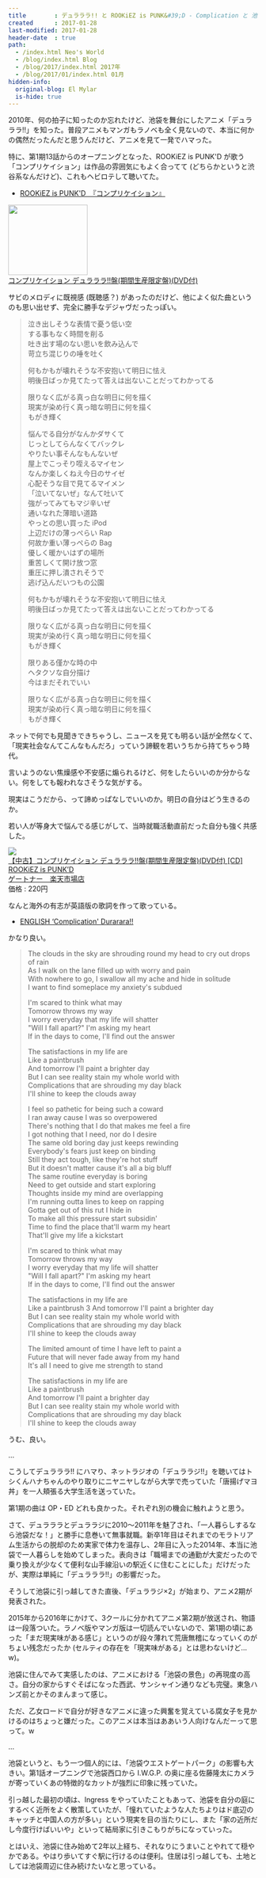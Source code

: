 ```yaml
---
title        : デュラララ!! と ROOKiEZ is PUNK&#39;D - Complication と 池袋 について
created      : 2017-01-28
last-modified: 2017-01-28
header-date  : true
path:
  - /index.html Neo's World
  - /blog/index.html Blog
  - /blog/2017/index.html 2017年
  - /blog/2017/01/index.html 01月
hidden-info:
  original-blog: El Mylar
  is-hide: true
---
```


2010年、何の拍子に知ったのか忘れたけど、池袋を舞台にしたアニメ「デュラララ!!」を知った。普段アニメもマンガもラノベも全く見ないので、本当に何かの偶然だったんだと思うんだけど、アニメを見て一発でハマった。

特に、第1期13話からのオープニングとなった、ROOKiEZ is PUNK'D が歌う「コンプリケイション」は作品の雰囲気にもよく合ってて (どちらかというと渋谷系なんだけど)、これもヘビロテして聴いてた。

- [ROOKiEZ is PUNK'D　『コンプリケイション』](https://youtube.com/watch?v=CVlCHtkZrzA)

<div class="ad-amazon">
  <div class="ad-amazon-image">
    <a href="https://www.amazon.co.jp/dp/B003DRVGMS?tag=neos21-22&amp;linkCode=osi&amp;th=1&amp;psc=1">
      <img src="https://m.media-amazon.com/images/I/51xFekWolCL._SL160_.jpg" width="160" height="142">
    </a>
  </div>
  <div class="ad-amazon-info">
    <div class="ad-amazon-title">
      <a href="https://www.amazon.co.jp/dp/B003DRVGMS?tag=neos21-22&amp;linkCode=osi&amp;th=1&amp;psc=1">コンプリケイション デュラララ!!盤(期間生産限定盤)(DVD付)</a>
    </div>
  </div>
</div>

サビのメロディに既視感 (既聴感？) があったのだけど、他によく似た曲というのも思い出せず、完全に勝手なデジャヴだったっぽい。

> 泣き出しそうな表情で憂う低い空  
> する事もなく時間を削る  
> 吐き出す場のない思いを飲み込んで  
> 苛立ち混じりの唾を吐く
> 
> 何もかもが壊れそうな不安抱いて明日に怯え  
> 明後日ばっか見てたって答えは出ないことだってわかってる
> 
> 限りなく広がる真っ白な明日に何を描く  
> 現実が染め行く真っ暗な明日に何を描く  
> もがき輝く
> 
> 悩んでる自分がなんかダサくて  
> じっとしてらんなくてバックレ  
> やりたい事そんなもんないぜ  
> 屋上でこっそり咥えるマイセン  
> なんか楽しくねえ今日のサイゼ  
> 心配そうな目で見てるマイメン  
> 「泣いてないぜ」なんて吐いて  
> 強がってみてもマジ辛いぜ  
> 通いなれた薄暗い道路  
> やっとの思い買った iPod  
> 上辺だけの薄っぺらい Rap  
> 何故か重い薄っぺらの Bag  
> 優しく暖かいはずの場所  
> 重苦しくて開け放つ窓  
> 重圧に押し潰されそうで  
> 逃げ込んだいつもの公園
> 
> 何もかもが壊れそうな不安抱いて明日に怯え  
> 明後日ばっか見てたって答えは出ないことだってわかってる
> 
> 限りなく広がる真っ白な明日に何を描く  
> 現実が染め行く真っ暗な明日に何を描く  
> もがき輝く
> 
> 限りある僅かな時の中  
> ヘタクソな自分描け  
> 今はまだそれでいい
> 
> 限りなく広がる真っ白な明日に何を描く  
> 現実が染め行く真っ暗な明日に何を描く  
> もがき輝く

ネットで何でも見聞きできちゃうし、ニュースを見ても明るい話が全然なくて、「現実社会なんてこんなもんだろ」っていう諦観を若いうちから持てちゃう時代。

言いようのない焦燥感や不安感に煽られるけど、何をしたらいいのか分からない。何をしても報われなさそうな気がする。

現実はこうだから、って諦めっぱなしでいいのか。明日の自分はどう生きるのか。

若い人が等身大で悩んでる感じがして、当時就職活動直前だった自分も強く共感した。

<div class="ad-rakuten">
  <div class="ad-rakuten-image">
    <a href="https://hb.afl.rakuten.co.jp/hgc/g00tn0k2.waxyc4c8.g00tn0k2.waxydcaa/?pc=https%3A%2F%2Fitem.rakuten.co.jp%2Fgertoner%2F180406-7-103-0035-obi%2F&amp;m=http%3A%2F%2Fm.rakuten.co.jp%2Fgertoner%2Fi%2F10004219%2F">
      <img src="https://thumbnail.image.rakuten.co.jp/@0_mall/gertoner/cabinet/180406/--7-103-0035-.jpg?_ex=128x128">
    </a>
  </div>
  <div class="ad-rakuten-info">
    <div class="ad-rakuten-title">
      <a href="https://hb.afl.rakuten.co.jp/hgc/g00tn0k2.waxyc4c8.g00tn0k2.waxydcaa/?pc=https%3A%2F%2Fitem.rakuten.co.jp%2Fgertoner%2F180406-7-103-0035-obi%2F&amp;m=http%3A%2F%2Fm.rakuten.co.jp%2Fgertoner%2Fi%2F10004219%2F">【中古】コンプリケイション デュラララ!!盤(期間生産限定盤)(DVD付) [CD] ROOKiEZ is PUNK’D</a>
    </div>
    <div class="ad-rakuten-shop">
      <a href="https://hb.afl.rakuten.co.jp/hgc/g00tn0k2.waxyc4c8.g00tn0k2.waxydcaa/?pc=https%3A%2F%2Fwww.rakuten.co.jp%2Fgertoner%2F&amp;m=http%3A%2F%2Fm.rakuten.co.jp%2Fgertoner%2F">ゲートナー　楽天市場店</a>
    </div>
    <div class="ad-rakuten-price">価格 : 220円</div>
  </div>
</div>

なんと海外の有志が英語版の歌詞を作って歌っている。

- [ENGLISH ‘Complication' Durarara!!](https://youtube.com/watch?v=_T-FmP0ySDA)

かなり良い。

> The clouds in the sky are shrouding round my head to cry out drops of rain  
> As I walk on the lane filled up with worry and pain  
> With nowhere to go, I swallow all my ache and hide in solitude  
> I want to find someplace my anxiety's subdued
> 
> I'm scared to think what may  
> Tomorrow throws my way  
> I worry everyday that my life will shatter  
> "Will I fall apart?" I'm asking my heart  
> If in the days to come, I'll find out the answer
> 
> The satisfactions in my life are  
> Like a paintbrush  
> And tomorrow I'll paint a brighter day  
> But I can see reality stain my whole world with  
> Complications that are shrouding my day black  
> I'll shine to keep the clouds away
> 
> I feel so pathetic for being such a coward  
> I ran away cause I was so overpowered  
> There's nothing that I do that makes me feel a fire  
> I got nothing that I need, nor do I desire  
> The same old boring day just keeps rewinding  
> Everybody's fears just keep on binding  
> Still they act tough, like they're hot stuff  
> But it doesn't matter cause it's all a big bluff  
> The same routine everyday is boring  
> Need to get outside and start exploring  
> Thoughts inside my mind are overlapping  
> I'm running outta lines to keep on rapping  
> Gotta get out of this rut I hide in  
> To make all this pressure start subsidin'  
> Time to find the place that'll warm my heart  
> That'll give my life a kickstart
> 
> I'm scared to think what may  
> Tomorrow throws my way  
> I worry everyday that my life will shatter  
> "Will I fall apart?" I'm asking my heart  
> If in the days to come, I'll find out the answer
> 
> The satisfactions in my life are  
> Like a paintbrush 3 And tomorrow I'll paint a brighter day  
> But I can see reality stain my whole world with  
> Complications that are shrouding my day black  
> I'll shine to keep the clouds away
> 
> The limited amount of time I have left to paint a  
> Future that will never fade away from my hand  
> It's all I need to give me strength to stand
> 
> The satisfactions in my life are  
> Like a paintbrush  
> And tomorrow I'll paint a brighter day  
> But I can see reality stain my whole world with  
> Complications that are shrouding my day black  
> I'll shine to keep the clouds away

うむ、良い。

…

こうしてデュラララ!! にハマり、ネットラジオの「デュララジ!!」を聴いてはトシくんハナちゃんのやり取りにニヤニヤしながら大学で売っていた「唐揚げマヨ丼」を一人頬張る大学生活を送っていた。

第1期の曲は OP・ED どれも良かった。それぞれ別の機会に触れようと思う。

さて、デュラララとデュララジに2010～2011年を魅了され、「一人暮らしするなら池袋だな！」と勝手に息巻いて無事就職。新卒1年目はそれまでのモラトリアム生活からの脱却のため実家で体力を温存し、2年目に入った2014年、本当に池袋で一人暮らしを始めてしまった。表向きは「職場までの通勤が大変だったので乗り換えが少なくて便利な山手線沿いの駅近くに住むことにした」だけだったが、実際は単純に「デュラララ!!」の影響だった。

そうして池袋に引っ越してきた直後、「デュララジ×2」が始まり、アニメ2期が発表された。

2015年から2016年にかけて、3クールに分かれてアニメ第2期が放送され、物語は一段落ついた。ラノベ版やマンガ版は一切読んでいないので、第1期の頃にあった「まだ現実味がある感じ」というのが段々薄れて荒唐無稽になっていくのがちょい残念だったか (セルティの存在を「現実味がある」とは思わないけど…w)。

池袋に住んでみて実感したのは、アニメにおける「池袋の景色」の再現度の高さ。自分の家からすぐそばになった西武、サンシャイン通りなども完璧。東急ハンズ前とかそのまんまって感じ。

ただ、乙女ロードで自分が好きなアニメに違った興奮を覚えている腐女子を見かけるのはちょっと嫌だった。このアニメは本当はああいう人向けなんだーって思って。w

…

池袋というと、もう一つ個人的には、「池袋ウエストゲートパーク」の影響も大きい。第1話オープニングで池袋西口から I.W.G.P. の奥に座る佐藤隆太にカメラが寄っていくあの特徴的なカットが強烈に印象に残っていた。

引っ越した最初の頃は、Ingress をやっていたこともあって、池袋を自分の庭にするべく近所をよく散策していたが、「憧れていたような人たちよりはド底辺のキャッチと中国人の方が多い」という現実を目の当たりにし、また「家の近所だし今度行けばいいや」といって結局家に引きこもりがちになっていった。

とはいえ、池袋に住み始めて2年以上経ち、それなりにうまいことやれてて穏やかである。やはり歩いてすぐ駅に行けるのは便利。住居は引っ越しても、土地としては池袋周辺に住み続けたいなと思っている。
